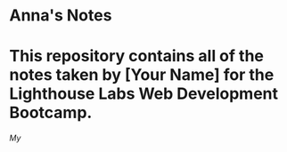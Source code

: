 # Anna's Notes
# This repository contains all of the notes taken by [Your Name] for the Lighthouse Labs Web Development Bootcamp.
###### My

